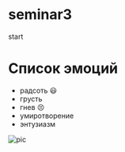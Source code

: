 # seminar3
start

# Список эмоций

- радсоть :smiley:
- грусть
- гнев :persevere:
- умиротворение
- энтузиазм

![pic](https://ru.wikipedia.org/wiki/Лес#/media/Файл:Diližanská_př%C3%ADroda.jpg)
